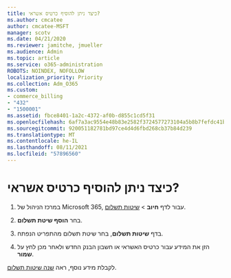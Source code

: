 ```yaml
---
title: כיצד ניתן להוסיף כרטיס אשראי?
ms.author: cmcatee
author: cmcatee-MSFT
manager: scotv
ms.date: 04/21/2020
ms.reviewer: jamitche, jmueller
ms.audience: Admin
ms.topic: article
ms.service: o365-administration
ROBOTS: NOINDEX, NOFOLLOW
localization_priority: Priority
ms.collection: Adm_O365
ms.custom:
- commerce_billing
- "432"
- "1500001"
ms.assetid: fbce8401-1a2c-4372-af0b-d855c1cd5f31
ms.openlocfilehash: 6af7a3ac9554e48b83e2582f3724577273104a5b8b7fefdc41b15977ec0e1abb
ms.sourcegitcommit: 920051182781bd97ce4d4d6fbd268cb37b84d239
ms.translationtype: MT
ms.contentlocale: he-IL
ms.lasthandoff: 08/11/2021
ms.locfileid: "57896560"
---
```

# <a name="how-do-i-add-a-credit-card"></a>כיצד ניתן להוסיף כרטיס אשראי?

1. במרכז הניהול של Microsoft 365, עבור לדף **חיוב** \> [שיטות תשלום](https://go.microsoft.com/fwlink/p/?linkid=2018806).

2. בחר **הוסף שיטת תשלום**.

3. בדף **שיטות תשלום**, בחר שיטת תשלום מהתפריט הנפתח.

4. הזן את המידע עבור כרטיס האשראי או חשבון הבנק החדש ולאחר מכן לחץ על **שמור**.

לקבלת מידע נוסף, ראה [שנה שיטות תשלום](https://docs.microsoft.com/microsoft-365/commerce/billing-and-payments/manage-payment-methods).
